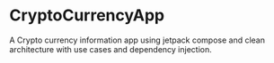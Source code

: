 # CryptoCurrencyApp
A Crypto currency information app using jetpack compose and clean architecture with use cases and dependency injection.
